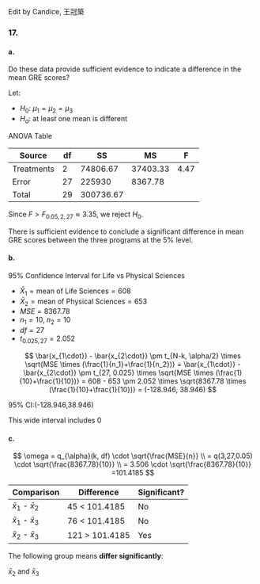 Edit by Candice, 王冠築
### 17.

#### a. 

Do these data provide sufficient evidence to indicate a difference in the mean GRE scores?

Let:

- $H_0$: $\mu_1 = \mu_2 = \mu_3$  
- $H_a$: at least one mean is different

ANOVA Table

| Source      | df  | SS         | MS         | F     |
|-------------|-----|------------|------------|-------|
| Treatments  | 2   | 74806.67   | 37403.33   | 4.47  |
| Error       | 27  | 225930     | 8367.78    |       |
| Total       | 29  | 300736.67  |            |       |

Since $F > F_{0.05, 2, 27} \approx 3.35$, we reject $H_0$.  

There is sufficient evidence to conclude a significant difference in mean GRE scores between the three programs at the 5% level.

#### b. 

95% Confidence Interval for Life vs Physical Sciences

- $\bar{X}_1 = \text{mean of Life Sciences} = 608$
- $\bar{X}_2 = \text{mean of Physical Sciences} = 653$
- $MSE = 8367.78$
- $n_1 = 10$, $n_2 = 10$
- $df = 27$
- $t_{0.025, 27} = 2.052$

$$
\bar{x_{1\cdot}} - \bar{x_{2\cdot}} \pm t_{N-k, \alpha/2} \times \sqrt{MSE \times (\frac{1}{n_1}+\frac{1}{n_2})}
= \bar{x_{1\cdot}} - \bar{x_{2\cdot}} \pm t_{27, 0.025} \times \sqrt{MSE \times (\frac{1}{10}+\frac{1}{10})}
= 608 - 653 \pm 2.052 \times \sqrt{8367.78 \times (\frac{1}{10}+\frac{1}{10})}
= (-128.946, 38.946)
$$

95% CI:(-128.946,38.946)

This wide interval includes 0

#### c. 

$$
\omega = q_{\alpha}(k, df) \cdot \sqrt{\frac{MSE}{n}} \\
= q(3,27,0.05) \cdot \sqrt{\frac{8367.78}{10}} \\
= 3.506 \cdot \sqrt{\frac{8367.78}{10}}
=101.4185
$$

| Comparison                | Difference          | Significant?  |
|---------------------------|---------------------|---------------|
| $\bar{x}_1$ - $\bar{x}_2$ | 45 < 101.4185       | No            |
| $\bar{x}_1$ - $\bar{x}_3$ | 76 < 101.4185       | No            |
| $\bar{x}_2$ - $\bar{x}_3$ | 121 > 101.4185      | Yes           |

The following group means **differ significantly**:

$\bar{x}_2$ and $\bar{x}_3$ 
